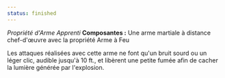 ```yaml
---
status: finished
---
```

_Propriété d'Arme Apprenti_
__Composantes :__ Une arme martiale à distance chef-d'œuvre avec la propriété Arme à Feu

Les attaques réalisées avec cette arme ne font qu'un bruit sourd ou un léger clic, audible jusqu'à 10 ft., et libèrent une petite fumée afin de cacher la lumière générée par l'explosion.